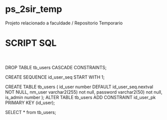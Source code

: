 # ps_2sir_temp
Projeto relacionado a faculdade / Repositorio Temporario


# SCRIPT SQL <br><br>

DROP TABLE tb_users CASCADE CONSTRAINTS;


CREATE SEQUENCE id_user_seq START WITH 1;

CREATE TABLE tb_users (
  id_user number DEFAULT id_user_seq.nextval NOT NULL,
  nm_user varchar2(255) not null,
  password varchar2(50) not null,
  is_admin number
);
ALTER TABLE tb_users ADD CONSTRAINT id_user_pk PRIMARY KEY (id_user);



SELECT * from tb_users;


